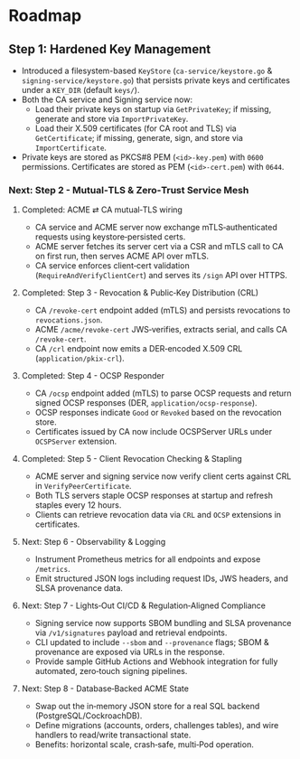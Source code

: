# Roadmap

## Step 1: Hardened Key Management

- Introduced a filesystem-based `KeyStore` (`ca-service/keystore.go` & `signing-service/keystore.go`) that persists private keys and certificates under a `KEY_DIR` (default `keys/`).
- Both the CA service and Signing service now:
  - Load their private keys on startup via `GetPrivateKey`; if missing, generate and store via `ImportPrivateKey`.
  - Load their X.509 certificates (for CA root and TLS) via `GetCertificate`; if missing, generate, sign, and store via `ImportCertificate`.
- Private keys are stored as PKCS#8 PEM (`<id>-key.pem`) with `0600` permissions. Certificates are stored as PEM (`<id>-cert.pem`) with `0644`.

### Next: Step 2 - Mutual‑TLS & Zero‑Trust Service Mesh
1. Completed: ACME ⇄ CA mutual‑TLS wiring
   - CA service and ACME server now exchange mTLS‑authenticated requests using keystore‑persisted certs.
   - ACME server fetches its server cert via a CSR and mTLS call to CA on first run, then serves ACME API over mTLS.
   - CA service enforces client‑cert validation (`RequireAndVerifyClientCert`) and serves its `/sign` API over HTTPS.
2. Completed: Step 3 - Revocation & Public‑Key Distribution (CRL)
   - CA `/revoke-cert` endpoint added (mTLS) and persists revocations to `revocations.json`.
   - ACME `/acme/revoke-cert` JWS‑verifies, extracts serial, and calls CA `/revoke-cert`.
   - CA `/crl` endpoint now emits a DER‑encoded X.509 CRL (`application/pkix-crl`).
3. Completed: Step 4 - OCSP Responder
   - CA `/ocsp` endpoint added (mTLS) to parse OCSP requests and return signed OCSP responses (DER, `application/ocsp-response`).
   - OCSP responses indicate `Good` or `Revoked` based on the revocation store.
   - Certificates issued by CA now include OCSPServer URLs under `OCSPServer` extension.
4. Completed: Step 5 - Client Revocation Checking & Stapling
   - ACME server and signing service now verify client certs against CRL in `VerifyPeerCertificate`.
   - Both TLS servers staple OCSP responses at startup and refresh staples every 12 hours.
   - Clients can retrieve revocation data via `CRL` and `OCSP` extensions in certificates.
5. Next: Step 6 - Observability & Logging
   - Instrument Prometheus metrics for all endpoints and expose `/metrics`.
   - Emit structured JSON logs including request IDs, JWS headers, and SLSA provenance data.
6. Next: Step 7 - Lights‑Out CI/CD & Regulation‑Aligned Compliance
   - Signing service now supports SBOM bundling and SLSA provenance via `/v1/signatures` payload and retrieval endpoints.
   - CLI updated to include `--sbom` and `--provenance` flags; SBOM & provenance are exposed via URLs in the response.
   - Provide sample GitHub Actions and Webhook integration for fully automated, zero‑touch signing pipelines.

7. Next: Step 8 - Database‑Backed ACME State
   - Swap out the in‑memory JSON store for a real SQL backend (PostgreSQL/CockroachDB).
   - Define migrations (accounts, orders, challenges tables), and wire handlers to read/write transactional state.
   - Benefits: horizontal scale, crash‑safe, multi‑Pod operation.